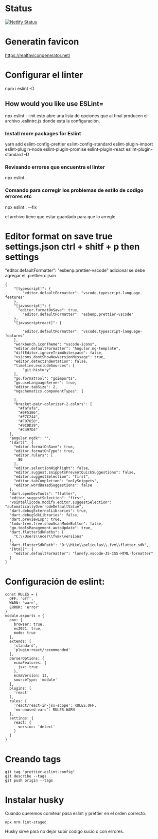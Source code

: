 # Status

[![Netlify Status](https://api.netlify.com/api/v1/badges/d4bb6ce0-1650-453c-9400-b1ad07853a63/deploy-status)](https://app.netlify.com/sites/leoportolionext/deploys)


# Generatin favicon

https://realfavicongenerator.net/


# Configurar el linter
npm i eslint -D





## How would you like use ESLint=
npx eslint --init 
esto abre una lista de opciones que al final producen el archivo .eslintrc.js donde esta la configuración.


### Install more packages for Eslint
yarn add eslint-config-prettier  eslint-config-standard  eslint-plugin-import eslint-plugin-node eslint-plugin-promise eslint-plugin-react eslint-plugin-standard  -D


### Revisando errores que encuentra el linter
npx eslint .


### Comando para corregir los problemas de estilo de codigo errores etc
 npx eslint . --fix

 el archivo tiene que estar guardado para que lo arregle


# Editor format on save true settings.json ctrl + shitf + p then settings
   "editor.defaultFormatter": "esbenp.prettier-vscode"
   adicional se debe agregar el  .prettierrc.json


````
{
    "[typescript]": {
        "editor.defaultFormatter": "vscode.typescript-language-features"
    },
    "[javascript]": {
      "editor.formatOnSave": true,
        "editor.defaultFormatter": "esbenp.prettier-vscode"
    },
    "[javascriptreact]": {

        "editor.defaultFormatter": "vscode.typescript-language-features"
    },
    "workbench.iconTheme": "vscode-icons",
    "editor.defaultFormatter": "Angular.ng-template",
    "diffEditor.ignoreTrimWhitespace": false,
    "vsicons.dontShowNewVersionMessage": true,
    "editor.detectIndentation": false,
    "timeline.excludeSources": [
        "git-history"
    ],
    "go.formatTool": "goimports",
    "go.useLanguageServer": true,
    "editor.tabSize": 2,
    "ngschematics.componentTypes": [
    
    ],
    "bracket-pair-colorizer-2.colors": [
      "#fafafa",
      "#9F51B6",
      "#F7C244",
      "#F07850",
      "#9CDD29",
      "#C497D4"
  ],
  "angular.ngdk": "",
  "[dart]": {
    "editor.formatOnSave": true,
    "editor.formatOnType": true,
    "editor.rulers": [
      80
    ],
    "editor.selectionHighlight": false,
    "editor.suggest.snippetsPreventQuickSuggestions": false,
    "editor.suggestSelection": "first",
    "editor.tabCompletion": "onlySnippets",
    "editor.wordBasedSuggestions": false
  },
  "dart.openDevTools": "flutter",
  "editor.suggestSelection": "first",
  "vsintellicode.modify.editor.suggestSelection": "automaticallyOverrodeDefaultValue",
  "dart.debugExternalLibraries": true,
  "dart.debugSdkLibraries": false,
  "dart.previewLsp": true,
  "todo-tree.tree.showScanModeButton": false,
  "go.toolsManagement.autoUpdate": true,
  "dart.flutterSdkPaths": [
    "C:\\Users\\Acer\\fvm\\versions"
  ],
  "dart.flutterSdkPath": "D:\\Mike\\peliculas\\.fvm\\flutter_sdk",
  "[html]": {
    "editor.defaultFormatter": "lonefy.vscode-JS-CSS-HTML-formatter"
  }
}
````
# Configuración de eslint:

````
const RULES = {
  OFF: 'off',
  WARN: 'warn',
  ERROR: 'error'
}
module.exports = {
  env: {
    browser: true,
    es2021: true,
    node: true
  },
  extends: [
    'standard',
    'plugin:react/recommended'
  ],
  parserOptions: {
    ecmaFeatures: {
      jsx: true
    },
    ecmaVersion: 13,
    sourceType: 'module'
  },
  plugins: [
    'react'
  ],
  rules: {
    'react/react-in-jsx-scope': RULES.OFF,
    'no-unused-vars': RULES.WARN
  },
  settings: {
    react: {
      version: 'detect'
    }
  }
}

````



# Creando tags

````
git tag "prettier-eslint-config"
git describe --tags
git push origin --tags
````

# Instalar husky

Cuando queremos comitear pasa eslint y prettier en el orden correcto.
````
npx mrm lint-staged
````
Husky sirve para no dejar subir codigo sucio o con errores.
